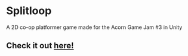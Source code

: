 # Splitloop
A 2D co-op platformer game made for the Acorn Game Jam #3 in Unity

## Check it out [here!](https://savagegod22.itch.io/splitloop)
